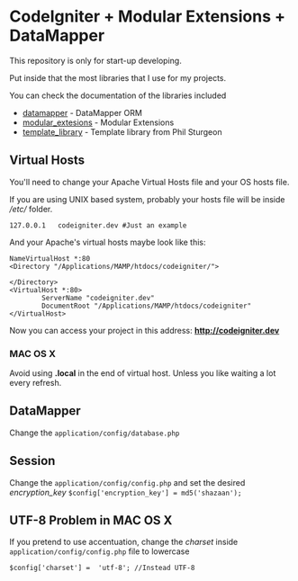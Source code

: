 CodeIgniter + Modular Extensions + DataMapper
=============================================

This repository is only for start-up developing.

Put inside that the most libraries that I use for
my projects.

You can check the documentation of the libraries
included

* [datamapper](http://datamapper.wanwizard.eu/) - DataMapper ORM
* [modular_extesions](https://bitbucket.org/wiredesignz/codeigniter-modular-extensions-hmvc/wiki/Home) - Modular Extensions
* [template_library](http://philsturgeon.co.uk/demos/codeigniter-template/user_guide/) - Template library from Phil Sturgeon

Virtual Hosts
-------------

You'll need to change your Apache Virtual Hosts file
and your OS hosts file.

If you are using UNIX based system, probably your
hosts file will be inside */etc/* folder.

	127.0.0.1	codeigniter.dev #Just an example

And your Apache's virtual hosts maybe look like this:

	NameVirtualHost *:80
	<Directory "/Applications/MAMP/htdocs/codeigniter/">

	</Directory>
	<VirtualHost *:80>
	        ServerName "codeigniter.dev"
	        DocumentRoot "/Applications/MAMP/htdocs/codeigniter"
	</VirtualHost>

Now you can access your project in this address: **http://codeigniter.dev**

### MAC OS X

Avoid using **.local** in the end of virtual host. Unless you like waiting
a lot every refresh.


DataMapper
----------

Change the ``application/config/database.php``

Session
-------

Change the ``application/config/config.php`` and set the desired *encryption_key* ``$config['encryption_key'] = md5('shazaan');``

UTF-8 Problem in MAC OS X
-------------------------

If you pretend to use accentuation, change the *charset*
inside ``application/config/config.php`` file to lowercase

	$config['charset'] =  'utf-8'; //Instead UTF-8

